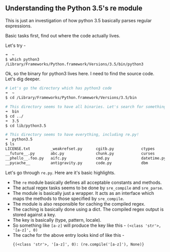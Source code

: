 ## Understanding the Python 3.5's re module

This is just an investigation of how python 3.5 basically parses regular expressions.

Basic tasks first, find out where the code actually lives.

Let's try - 
```zsh
➜  ~
$ which python3
/Library/Frameworks/Python.framework/Versions/3.5/bin/python3
```

Ok, so the binary for python3 lives here. I need to find the source code. Let's dig deeper.
```zsh
# Let's go the directory which has python3 code
➜  ~
$ cd /Library/Frameworks/Python.framework/Versions/3.5/bin

# This directory seems to have all binaries. Let's search for something outside this.
➜  bin
$ cd ../
➜  3.5
$ cd lib/python3.5

# This directory seems to have everything, including re.py!
➜  python3.5
$ ls
LICENSE.txt         _weakrefset.py      cgitb.py            ctypes              formatter.py        imghdr.py           mailcap.py          pipes.py            random.py           socketserver.py     tarfile.py          types.py
__future__.py       abc.py              chunk.py            curses              fractions.py        imp.py              mimetypes.py        pkgutil.py          re.py               sqlite3             telnetlib.py        typing.py
__phello__.foo.py   aifc.py             cmd.py              datetime.py         ftplib.py           importlib           modulefinder.py     plat-darwin         reprlib.py          sre_compile.py      tempfile.py         unittest
__pycache__         antigravity.py      code.py             dbm                 functools.py        inspect.py          multiprocessing     platform.py         rlcompleter.py      sre_constants.py    test                urllib
```

Let's go through `re.py`. Here are it's basic highlights.
- The `re` module basically defines all acceptable constants and methods.
- The actual regex tasks seems to be done by `sre_compile` and `sre_parse`.
- The module is basically just a wrapper. It acts as an interface which maps the methods to those specified by `sre_compile`.
- The module is also responsible for caching the compiled regex.
- The caching is basically done using a dict. The compiled regex output is stored against a key.
- The key is basically (type, pattern, locale). 
- So something like `[a-z]` will produce the key like this - `(<class 'str'>, '[a-z]', 0)`
- The cache for the above entry looks kind of like this - 
  ```
  {(<class 'str'>, '[a-z]', 0): (re.compile('[a-z]'), None)}
  ```